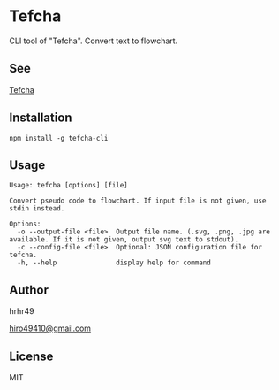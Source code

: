 # Tefcha
CLI tool of "Tefcha".
Convert text to flowchart.

## See

[Tefcha](https://github.com/hrhr49/tefcha)

## Installation

```
npm install -g tefcha-cli
```

## Usage

```
Usage: tefcha [options] [file]

Convert pseudo code to flowchart. If input file is not given, use stdin instead.

Options:
  -o --output-file <file>  Output file name. (.svg, .png, .jpg are available. If it is not given, output svg text to stdout).
  -c --config-file <file>  Optional: JSON configuration file for tefcha.
  -h, --help               display help for command
```


## Author

hrhr49

hiro49410@gmail.com

## License
MIT

